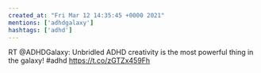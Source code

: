 ```yaml
---
created_at: "Fri Mar 12 14:35:45 +0000 2021"
mentions: ['adhdgalaxy']
hashtags: ['adhd']
---
```


RT @ADHDGalaxy: Unbridled ADHD creativity is the most powerful thing in the galaxy! #adhd https://t.co/zGTZx459Fh